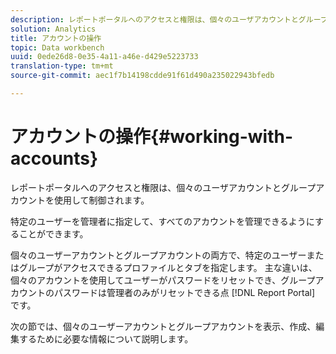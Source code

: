 ```yaml
---
description: レポートポータルへのアクセスと権限は、個々のユーザアカウントとグループアカウントを使用して制御されます。
solution: Analytics
title: アカウントの操作
topic: Data workbench
uuid: 0ede26d8-0e35-4a11-a46e-d429e5223733
translation-type: tm+mt
source-git-commit: aec1f7b14198cdde91f61d490a235022943bfedb

---
```



# アカウントの操作{#working-with-accounts}

レポートポータルへのアクセスと権限は、個々のユーザアカウントとグループアカウントを使用して制御されます。

特定のユーザーを管理者に指定して、すべてのアカウントを管理できるようにすることができます。

個々のユーザーアカウントとグループアカウントの両方で、特定のユーザーまたはグループがアクセスできるプロファイルとタブを指定します。 主な違いは、個々のアカウントを使用してユーザーがパスワードをリセットでき、グループアカウントのパスワードは管理者のみがリセットできる点 [!DNL Report Portal] です。

次の節では、個々のユーザーアカウントとグループアカウントを表示、作成、編集するために必要な情報について説明します。
